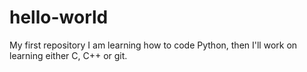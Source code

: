 # hello-world
My first repository
I am learning how to code Python, then I'll work on learning either C, C++ or git.
